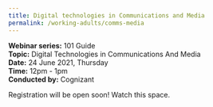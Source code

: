```yaml
---
title: Digital technologies in Communications and Media
permalink: /working-adults/comms-media
---
```

**Webinar series:** 101 Guide </br>
**Topic:** Digital Technologies in Communications And Media</br> 
**Date:** 24 June 2021, Thursday</br>
**Time:** 12pm - 1pm</br>
**Conducted by:** Cognizant

Registration will be open soon! Watch this space.